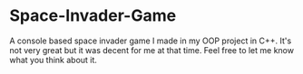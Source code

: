 # Space-Invader-Game
A console based space invader game I made in my OOP project in C++. It's not very great but it was decent for me at that time. Feel free to let me know what you think about it.
